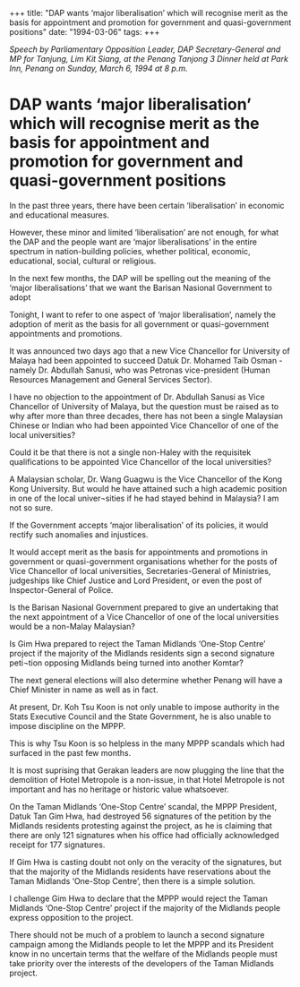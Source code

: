 +++ 
title: "DAP wants ‘major liberalisation’ which will recognise merit as the basis for appointment and promotion for government and quasi-government positions"
date: "1994-03-06"
tags:
+++

_Speech by Parliamentary Opposition Leader, DAP Secretary-General and MP for Tanjung, Lim Kit Siang, at the Penang Tanjong 3 Dinner held at Park Inn, Penang on Sunday, March 6, 1994 at 8 p.m._

# DAP wants ‘major liberalisation’ which will recognise merit as the basis for appointment and promotion for government and quasi-government positions

In the past three years, there have been certain ‘liberalisation’ in economic and educational measures.</u>

However, these minor and limited ‘liberalisation’ are not enough, for what the DAP and the people want are ‘major liberalisations’ in the entire spectrum in nation-building policies, whether political, economic, educational, social, cultural or religious.

In the next few months, the DAP will be spelling out the meaning of the ‘major liberalisations’ that we want the Barisan Nasional Government to adopt

Tonight, I want to refer to one aspect of ‘major liberalisation’, namely the adoption of merit as the basis for all government or quasi-government appointments and promotions.

It was announced two days ago that a new Vice Chancellor for University of Malaya had been appointed to succeed Datuk Dr. Mohamed Taib Osman - namely Dr. Abdullah Sanusi, who was Petronas vice-president (Human Resources Management and General Services Sector).

I have no objection to the appointment of Dr. Abdullah Sanusi as Vice Chancellor of University of Malaya, but the question must be raised as to why after more than three decades, there has not been a single Malaysian Chinese or Indian who had been appointed Vice Chancellor of one of the local universities?

Could it be that there is not a single non-Haley with the requisitek qualifications to be appointed Vice Chancellor of the local universities?

A Malaysian scholar, Dr. Wang Guagwu is the Vice Chancellor of the Kong Kong University. But would he have attained such a high academic position in one of the local univer¬sities if he had stayed behind in Malaysia? I am not so sure.

If the Government accepts ‘major liberalisation’ of its policies, it would rectify such anomalies and injustices.

It would accept merit as the basis for appointments and promotions in government or quasi-government organisations whether for the posts of Vice Chancellor of local universities, Secretaries-General of Ministries, judgeships like Chief Justice and Lord President, or even the post of Inspector-General of Police.

Is the Barisan Nasional Government prepared to give an undertaking that the next appointment of a Vice Chancellor of one of the local universities would be a non-Malay Malaysian?

Is Gim Hwa prepared to reject the Taman Midlands ‘One-Stop Centre’ project if the majority of the Midlands residents sign a second signature peti¬tion opposing Midlands being turned into another Komtar?

The next general elections will also determine whether Penang will have a Chief Minister in name as well as in fact.

At present, Dr. Koh Tsu Koon is not only unable to impose authority in the Stats Executive Council and the State Government, he is also unable to impose discipline on the MPPP.

This is why Tsu Koon is so helpless in the many MPPP scandals which had surfaced in the past few months.

It is most suprising that Gerakan leaders are now plugging the line that the demolition of Hotel Metropole is a non-issue, in that Hotel Metropole is not important and has no heritage or historic value whatsoever.

On the Taman Midlands ‘One-Stop Centre’ scandal, the MPPP President, Datuk Tan Gim Hwa, had destroyed 56 signatures of the petition by the Midlands residents protesting against the project, as he is claiming that there are only 121 signatures when his office had officially acknowledged receipt for 177 signatures.

If Gim Hwa is casting doubt not only on the veracity of the signatures, but that the majority of the Midlands residents have reservations about the Taman Midlands ‘One-Stop Centre’, then there is a simple solution.

I challenge Gim Hwa to declare that the MPPP would reject the Taman Midlands ‘One-Stop Centre’ project if the majority of the Midlands people express opposition to the project.

There should not be much of a problem to launch a second signature campaign among the Midlands people to let the MPPP and its President know in no uncertain terms that the welfare of the Midlands people must take priority over the interests of the developers of the Taman Midlands project.
 
